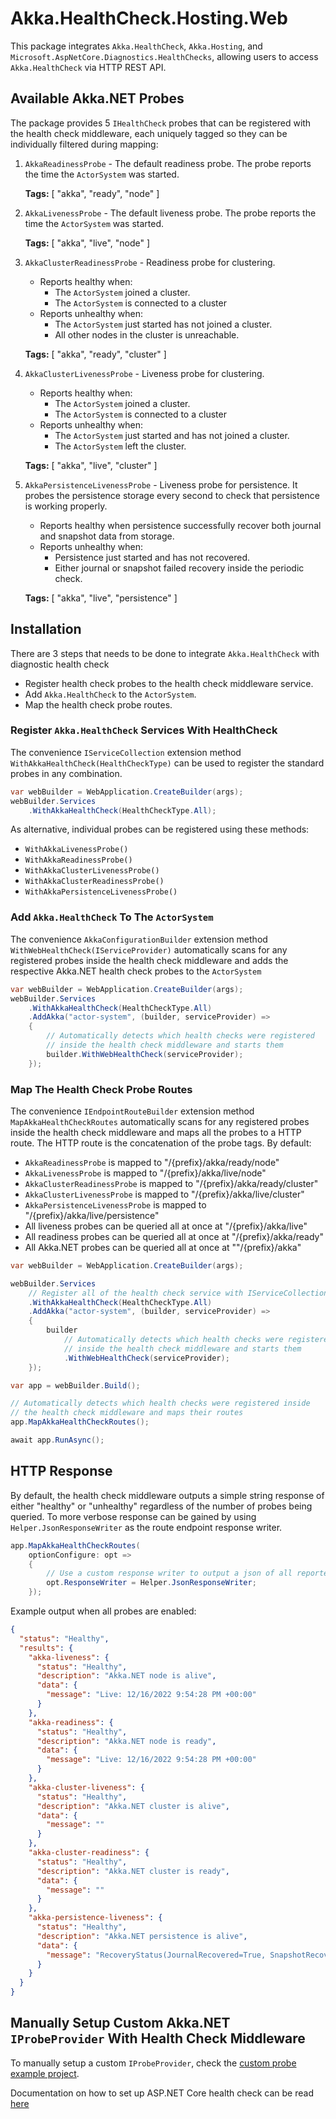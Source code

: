 # Akka.HealthCheck.Hosting.Web

This package integrates `Akka.HealthCheck`, `Akka.Hosting`, and `Microsoft.AspNetCore.Diagnostics.HealthChecks`, allowing users to access `Akka.HealthCheck` via HTTP REST API.

## Available Akka.NET Probes

The package provides 5 `IHealthCheck` probes that can be registered with the health check middleware, each uniquely tagged so they can be individually filtered during mapping:
1. `AkkaReadinessProbe` - The default readiness probe. The probe reports the time the `ActorSystem` was started. 
 
   **Tags:** [ "akka", "ready", "node" ]

2. `AkkaLivenessProbe` - The default liveness probe. The probe reports the time the `ActorSystem` was started. 
  
   **Tags:** [ "akka", "live", "node" ]
   
3. `AkkaClusterReadinessProbe` - Readiness probe for clustering. 
   * Reports healthy when: 
      * The `ActorSystem` joined a cluster. 
      * The `ActorSystem` is connected to a cluster 
   * Reports unhealthy when:
      * The `ActorSystem` just started has not joined a cluster.
      * All other nodes in the cluster is unreachable.

   **Tags:** [ "akka", "ready", "cluster" ]

4. `AkkaClusterLivenessProbe` - Liveness probe for clustering.
    * Reports healthy when:
        * The `ActorSystem` joined a cluster.
        * The `ActorSystem` is connected to a cluster
    * Reports unhealthy when:
        * The `ActorSystem` just started and has not joined a cluster.
        * The `ActorSystem` left the cluster.

   **Tags:** [ "akka", "live", "cluster" ]

5. `AkkaPersistenceLivenessProbe` - Liveness probe for persistence. It probes the persistence storage every second to check that persistence is working properly.
    * Reports healthy when persistence successfully recover both journal and snapshot data from storage.
    * Reports unhealthy when:
        * Persistence just started and has not recovered.
        * Either journal or snapshot failed recovery inside the periodic check.

   **Tags:** [ "akka", "live", "persistence" ]

## Installation

There are 3 steps that needs to be done to integrate `Akka.HealthCheck` with diagnostic health check

- Register health check probes to the health check middleware service.
- Add `Akka.HealthCheck` to the `ActorSystem`.
- Map the health check probe routes.

### Register `Akka.HealthCheck` Services With HealthCheck 

The convenience `IServiceCollection` extension method `WithAkkaHealthCheck(HealthCheckType)` can be used to register the standard probes in any combination.

```csharp
var webBuilder = WebApplication.CreateBuilder(args);
webBuilder.Services
    .WithAkkaHealthCheck(HealthCheckType.All);
```

As alternative, individual probes can be registered using these methods:
- `WithAkkaLivenessProbe()`
- `WithAkkaReadinessProbe()`
- `WithAkkaClusterLivenessProbe()`
- `WithAkkaClusterReadinessProbe()`
- `WithAkkaPersistenceLivenessProbe()`

### Add `Akka.HealthCheck` To The `ActorSystem`

The convenience `AkkaConfigurationBuilder` extension method `WithWebHealthCheck(IServiceProvider)` automatically scans for any registered probes inside the health check middleware and adds the respective Akka.NET health check probes to the `ActorSystem`

```csharp
var webBuilder = WebApplication.CreateBuilder(args);
webBuilder.Services
    .WithAkkaHealthCheck(HealthCheckType.All)
    .AddAkka("actor-system", (builder, serviceProvider) =>
    {
        // Automatically detects which health checks were registered 
        // inside the health check middleware and starts them
        builder.WithWebHealthCheck(serviceProvider);
    });
```

### Map The Health Check Probe Routes

The convenience `IEndpointRouteBuilder` extension method `MapAkkaHealthCheckRoutes` automatically scans for any registered probes inside the health check middleware and maps all the probes to a HTTP route. The HTTP route is the concatenation of the probe tags. By default:

- `AkkaReadinessProbe` is mapped to "/{prefix}/akka/ready/node"
- `AkkaLivenessProbe` is mapped to "/{prefix}/akka/live/node"
- `AkkaClusterReadinessProbe` is mapped to "/{prefix}/akka/ready/cluster"
- `AkkaClusterLivenessProbe` is mapped to "/{prefix}/akka/live/cluster"
- `AkkaPersistenceLivenessProbe` is mapped to "/{prefix}/akka/live/persistence"
- All liveness probes can be queried all at once at "/{prefix}/akka/live"
- All readiness probes can be queried all at once at "/{prefix}/akka/ready"
- All Akka.NET probes can be queried all at once at ""/{prefix}/akka"

```csharp
var webBuilder = WebApplication.CreateBuilder(args);

webBuilder.Services
    // Register all of the health check service with IServiceCollection
    .WithAkkaHealthCheck(HealthCheckType.All) 
    .AddAkka("actor-system", (builder, serviceProvider) =>
    {
        builder
            // Automatically detects which health checks were registered 
            // inside the health check middleware and starts them
            .WithWebHealthCheck(serviceProvider);
    });

var app = webBuilder.Build();

// Automatically detects which health checks were registered inside 
// the health check middleware and maps their routes
app.MapAkkaHealthCheckRoutes();

await app.RunAsync();
```
## HTTP Response

By default, the health check middleware outputs a simple string response of either "healthy" or "unhealthy" regardless of the number of probes being queried. To more verbose response can be gained by using `Helper.JsonResponseWriter` as the route endpoint response writer.

```csharp
app.MapAkkaHealthCheckRoutes(
    optionConfigure: opt =>
    {
        // Use a custom response writer to output a json of all reported statuses
        opt.ResponseWriter = Helper.JsonResponseWriter;
    });
```

Example output when all probes are enabled:
```json
{
  "status": "Healthy",
  "results": {
    "akka-liveness": {
      "status": "Healthy",
      "description": "Akka.NET node is alive",
      "data": {
        "message": "Live: 12/16/2022 9:54:28 PM +00:00"
      }
    },
    "akka-readiness": {
      "status": "Healthy",
      "description": "Akka.NET node is ready",
      "data": {
        "message": "Live: 12/16/2022 9:54:28 PM +00:00"
      }
    },
    "akka-cluster-liveness": {
      "status": "Healthy",
      "description": "Akka.NET cluster is alive",
      "data": {
        "message": ""
      }
    },
    "akka-cluster-readiness": {
      "status": "Healthy",
      "description": "Akka.NET cluster is ready",
      "data": {
        "message": ""
      }
    },
    "akka-persistence-liveness": {
      "status": "Healthy",
      "description": "Akka.NET persistence is alive",
      "data": {
        "message": "RecoveryStatus(JournalRecovered=True, SnapshotRecovered=True)"
      }
    }
  }
}
```

## Manually Setup Custom Akka.NET `IProbeProvider` With Health Check Middleware

To manually setup a custom `IProbeProvider`, check the [custom probe example project](https://github.com/petabridge/akkadotnet-healthcheck/tree/dev/src/Akka.HealthCheck.Hosting.Web.Custom.Example).

Documentation on how to set up ASP.NET Core health check can be read [here](https://learn.microsoft.com/en-us/aspnet/core/host-and-deploy/health-checks)